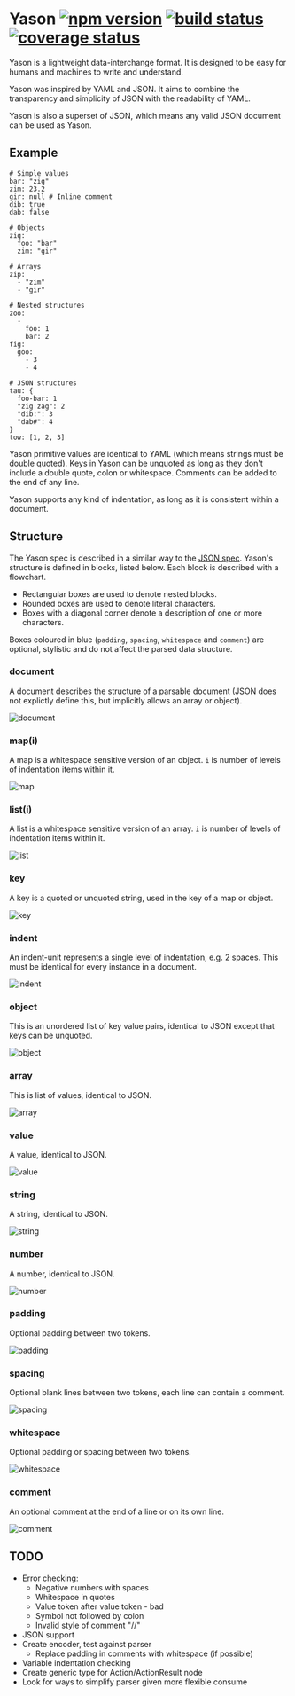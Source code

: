 # Yason [![npm version][npm-badge]][npm-url] [![build status][circle-badge]][circle-url] [![coverage status][coverage-badge]][coverage-url]

Yason is a lightweight data-interchange format. It is designed to be easy for humans and machines to write and understand.

Yason was inspired by YAML and JSON. It aims to combine the transparency and simplicity of JSON with the readability of YAML.

Yason is also a superset of JSON, which means any valid JSON document can be used as Yason.

## Example

```yason
# Simple values
bar: "zig"
zim: 23.2
gir: null # Inline comment
dib: true
dab: false

# Objects
zig:
  foo: "bar"
  zim: "gir"

# Arrays
zip:
  - "zim"
  - "gir"

# Nested structures
zoo:
  -
    foo: 1
    bar: 2
fig:
  goo:
    - 3
    - 4

# JSON structures
tau: {
  foo-bar: 1
  "zig zag": 2
  "dib:": 3
  "dab#": 4
}
tow: [1, 2, 3]
```

Yason primitive values are identical to YAML (which means strings must be double quoted). Keys in Yason can be unquoted as long as they don't include a double quote, colon or whitespace. Comments can be added to the end of any line.

Yason supports any kind of indentation, as long as it is consistent within a document.

## Structure

The Yason spec is described in a similar way to the [JSON spec](http://json.org/). Yason's structure is defined in blocks, listed below. Each block is described with a flowchart.

- Rectangular boxes are used to denote nested blocks.
- Rounded boxes are used to denote literal characters.
- Boxes with a diagonal corner denote a description of one or more characters.

Boxes coloured in blue (`padding`, `spacing`, `whitespace` and `comment`) are optional, stylistic and do not affect the parsed data structure.

### document

A document describes the structure of a parsable document (JSON does not explictly define this, but implicitly allows an array or object).

![document](diagrams/document.png)

### map(i)

A map is a whitespace sensitive version of an object. `i` is number of levels of indentation items within it.

![map](diagrams/map.png)

### list(i)

A list is a whitespace sensitive version of an array. `i` is number of levels of indentation items within it.

![list](diagrams/list.png)

### key

A key is a quoted or unquoted string, used in the key of a map or object.

![key](diagrams/key.png)

### indent

An indent-unit represents a single level of indentation, e.g. 2 spaces. This must be identical for every instance in a document.

![indent](diagrams/indent.png)

### object

This is an unordered list of key value pairs, identical to JSON except that keys can be unquoted.

![object](diagrams/object.png)

### array

This is list of values, identical to JSON.

![array](diagrams/array.png)

### value

A value, identical to JSON.

![value](diagrams/value.png)

### string

A string, identical to JSON.

![string](diagrams/string.png)

### number

A number, identical to JSON.

![number](diagrams/number.png)

### padding

Optional padding between two tokens.

![padding](diagrams/padding.png)

### spacing

Optional blank lines between two tokens, each line can contain a comment.

![spacing](diagrams/spacing.png)

### whitespace

Optional padding or spacing between two tokens.

![whitespace](diagrams/whitespace.png)

### comment

An optional comment at the end of a line or on its own line.

![comment](diagrams/comment.png)

## TODO

- Error checking:
  - Negative numbers with spaces
  - Whitespace in quotes
  - Value token after value token - bad
  - Symbol not followed by colon
  - Invalid style of comment "//"
- JSON support
- Create encoder, test against parser
  - Replace padding in comments with whitespace (if possible)
- Variable indentation checking
- Create generic type for Action/ActionResult node
- Look for ways to simplify parser given more flexible consume

[npm-badge]: https://badge.fury.io/js/yason.svg
[npm-url]: https://www.npmjs.com/package/yason

[circle-badge]: https://circleci.com/gh/peterjwest/yason.svg?style=shield
[circle-url]: https://circleci.com/gh/peterjwest/yason

[coverage-badge]: https://coveralls.io/repos/peterjwest/yason/badge.svg?branch=main&service=github
[coverage-url]: https://coveralls.io/github/peterjwest/yason?branch=main
